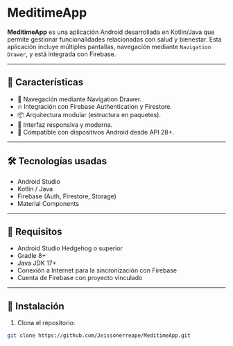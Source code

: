 # MeditimeApp

**MeditimeApp** es una aplicación Android desarrollada en Kotlin/Java que permite gestionar funcionalidades relacionadas con salud y bienestar. Esta aplicación incluye múltiples pantallas, navegación mediante `Navigation Drawer`, y está integrada con Firebase.

---

## 📱 Características

- 🧭 Navegación mediante Navigation Drawer.
- 🔥 Integración con Firebase Authentication y Firestore.
- 📦 Arquitectura modular (estructura en paquetes).
- 🎨 Interfaz responsiva y moderna.
- 📲 Compatible con dispositivos Android desde API 28+.

---

## 🛠️ Tecnologías usadas

- Android Studio
- Kotlin / Java
- Firebase (Auth, Firestore, Storage)
- Material Components

---

## 🧾 Requisitos

- Android Studio Hedgehog o superior
- Gradle 8+
- Java JDK 17+
- Conexión a Internet para la sincronización con Firebase
- Cuenta de Firebase con proyecto vinculado

---

## 🚀 Instalación

1. Clona el repositorio:

```bash
git clone https://github.com/Jeissonerreape/MeditimeApp.git
